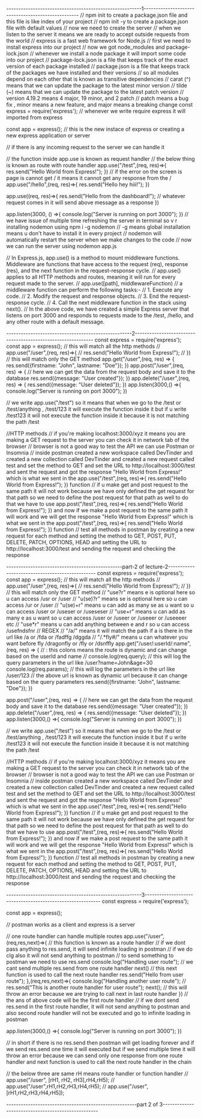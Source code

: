 --------------------------------------------------------1---------------------------------------------------
// npm init to create a package.json file and this file is like index of your project 
// npm init -y to create a package.json file with default values
// now we need to create the server 
// when we listen to the server it means we are ready to accept outside requests from the world
// express is a fast web framework for Node.js 
// first we need to install express into our project
// now we got node_modules and package-lock.json
// whenever we install a node package it will import some code into our project
// package-lock.json is a file that keeps track of the exact version of each package installed
// package.json is a file that keeps track of the packages we have installed and their versions
// so all modules depend on each other that is known as transitive dependencies
// carat (^) means that we can update the package to the latest minor version
// tilde (~) means that we can update the package to the latest patch version
// version 4.19.2 means 4 major, 19 minor, and 2 patch
// patch means a bug fix , minor means a new feature, and major means a breaking change
const express = require('express');
// whenever we write require express it will imported from express

const app = express();
// this is the new instace of express or creating a new express application or server

// if there is any incoming request to the server we can handle it 

// the function inside app.use is known as request handler
// the below thing is known as route with route handler 
app.use("/test",(req, res)=>{
   res.send("Hello World from Express!");
})
// if the error on the screen is page is cannot get / it means it cannot get any response from the /  
app.use("/hello",(req, res)=>{
   res.send("Hello hey hiii!");
})

app.use((req, res)=>{
   res.send("Hello from the dashboard!");
// whatever request comes in it will send above message as a response
})

app.listen(3000, () =>{
   console.log("Server is running on port 3000");
})
// we have issue of multiple time refreshing the server in terminal so v r installing nodemon using npm i -g nodemon
// -g means global installation means u don't have to install it in every project 
// nodemon will automatically restart the server when we make changes to the code
// now we can run the server using nodemon app.js

// In Express.js, app.use() is a method to mount middleware functions. Middleware are functions that have access to the request (req), response (res), and the next function in the request-response cycle.
// app.use() applies to all HTTP methods and routes, meaning it will run for every request made to the server.
// app.use([path], middlewareFunction)
// a middleware function can perform the following tasks:-
// 1. Execute any code.
// 2. Modify the request and response objects.
// 3. End the request-response cycle.
// 4. Call the next middleware function in the stack using next().
// In the above code, we have created a simple Express server that listens on port 3000 and responds to requests made to the /test, /hello, and any other route with a default message.

----------------------------------------------------2-------------------------------------------------------------
const express = require('express');
const app = express(); 
// this will match all the http methods
// app.use("/user",(req, res)=>{
//    res.send("Hello World from Express!");
// })
// this will match only the GET method
app.get("/user",(req, res) => {
   res.send({firstname: "John", lastname: "Doe"});
})
app.post("/user",(req, res) => {
   // here we can get the data from the request body and save it to the database
   res.send({message: "User created"});
})
app.delete("/user",(req, res) => {
   res.send({message: "User deleted"});
})
app.listen(3000,() =>{
   console.log("Server is running on port 3000");
})

// we write app.use("/test") so it means that when we go to the /test or /test/anything , /test/123 it will execute the function inside it but if u write /test123 it will not execute the function inside it because it is not matching the path /test

//HTTP methods 
// if you're making localhost:3000/xyz it means you are making a GET request to the server you can check it in network tab of the browser
// browser is not a good way to test the API we can use Postman or Insomnia
// inside postman created a new workspace called DevTinder and created a new collection called DevTinder and created a new request called test and set the method to GET and set the URL to http://localhost:3000/test and sent the request and got the response "Hello World from Express!" which is what we sent in the app.use("/test",(req, res)=>{ res.send("Hello World from Express!"); }) function
// if u make get and post request to the same path it will not work because we have only defined the get request for that path so we need to define the post request for that path as well to do that we have to use app.post("/test",(req, res)=>{ res.send("Hello World from Express!"); }) and now if we make a post request to the same path it will work and we will get the response "Hello World from Express!" which is what we sent in the app.post("/test",(req, res)=>{ res.send("Hello World from Express!"); }) function
// test all methods in postman by creating a new request for each method and setting the method to GET, POST, PUT, DELETE, PATCH, OPTIONS, HEAD and setting the URL to http://localhost:3000/test and sending the request and checking the response

------------------------------------------------part-2 of lecture-2------------------------------------------------ 
const express = require('express');
const app = express(); 
// this will match all the http methods
// app.use("/user",(req, res)=>{
//    res.send("Hello World from Express!");
// })
// this will match only the GET method
// "use?r" means e is optional here so u can access /usr or /user
// "u(se)?r" means se is optional here so u can access /ur or /user
// "u(se)+r" means u can add as many se as u want so u can access /user or /useser or /useseser
// "use+r" means u can add as many e as u want so u can access /user or /useer or /useeer or /useeeer etc
// "use*r" means u can add anything between e and r so u can access /usefndsfnr 
// REGEX
// "/a/" means it will match the path if a is there in the url like /a or /fda or /fadffg /dggda
// "/.*fly#/" means u can whatever you want before fly /dragonfly or /fly or /dsnffly 
app.get("/user/:userId/:name",(req, res) => {
   // : this colons means the route is dynamic and can change based on the userId and name
   // console.log(req.query); // this will log the query parameters in the url like /user?name=John&age=30 
   console.log(req.params); // this will log the parameters in the url like /user/123
   // the above url is known as dynamic url because it can change based on the query parameters
   res.send({firstname: "John", lastname: "Doe"});
})

app.post("/user",(req, res) => {
   // here we can get the data from the request body and save it to the database
   res.send({message: "User created"});
})
app.delete("/user",(req, res) => {
   res.send({message: "User deleted"});
})
app.listen(3000,() =>{
   console.log("Server is running on port 3000");
})

// we write app.use("/test") so it means that when we go to the /test or /test/anything , /test/123 it will execute the function inside it but if u write /test123 it will not execute the function inside it because it is not matching the path /test

//HTTP methods 
// if you're making localhost:3000/xyz it means you are making a GET request to the server you can check it in network tab of the browser
// browser is not a good way to test the API we can use Postman or Insomnia
// inside postman created a new workspace called DevTinder and created a new collection called DevTinder and created a new request called test and set the method to GET and set the URL to http://localhost:3000/test and sent the request and got the response "Hello World from Express!" which is what we sent in the app.use("/test",(req, res)=>{ res.send("Hello World from Express!"); }) function
// if u make get and post request to the same path it will not work because we have only defined the get request for that path so we need to define the post request for that path as well to do that we have to use app.post("/test",(req, res)=>{ res.send("Hello World from Express!"); }) and now if we make a post request to the same path it will work and we will get the response "Hello World from Express!" which is what we sent in the app.post("/test",(req, res)=>{ res.send("Hello World from Express!"); }) function
// test all methods in postman by creating a new request for each method and setting the method to GET, POST, PUT, DELETE, PATCH, OPTIONS, HEAD and setting the URL to http://localhost:3000/test and sending the request and checking the response

--------------------------------------------------------3-----------------------------------------------------------
const express = require('express');

const app = express(); 

// postman works as a client and express is a server

// one route handler can handle multiple routes
app.use("/user",(req,res,next)=>{
   // this function is known as a route handler 
   // if we dont pass anything to res.send, it will send infinite loading in postman
   // if we do clg also it will not send anything to postman
   // to send something to postman we need to use res.send
   console.log("Handling user route");
   // we cant send multiple res.send from one route handler
   next() // this next function is used to call the next route handler
   res.send("Hello from user route");
},(req,res,next)=>{
   console.log("Handling another user route");
   // res.send("This is another route handler for user route");
   next(); 
   // this will throw an error because we are trying to call next in last route handler
})
// the ans of above code will be the first route handler 
// if we dont send res.send in the first route handler, it will not send anything to postman and also second route handler will not be executed and go to infinite loading in postman


app.listen(3000,() =>{
   console.log("Server is running on port 3000");
})


// in short if there is no res.send then postman will get loading forever and if we send res.send one time it will executed but if we send multiple time it will throw an error because we can send only one response from one route handler and next function is used to call the next route handler in the chain

// the below three are same rH means route handler or function handler
// app.use("/user", [rH1, rH2, rH3],rH4,rH5);
// app.use("/user",rH1,rH2,rH3,rH4,rH5);
// app.use("/user",[rH1,rH2,rH3,rH4,rH5]); 

------------------------------------------------------part 2 of 3---------------------------------------------------
